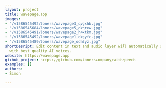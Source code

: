 ```yaml
---
layout: project
title: wavepage.app
images:
- "/v1586545492/loners/wavepage3_qvgxhb.jpg"
- "/v1586545684/loners/wavepage5_dxqrew.jpg"
- "/v1586545491/loners/wavepage2_h4xtkm.jpg"
- "/v1586545492/loners/wavepage1_dxgyfc.jpg"
- "/v1586545489/loners/wavepage_odn3yz.jpg"
shortDesript: Edit content in text and audio layer will automatically synchronize
  with best quality AI voices.
website: https://wavepage.app
github_project: https://github.com/lonersCompany/withspeech
examples: []
authors:
- Šimon

---
```

